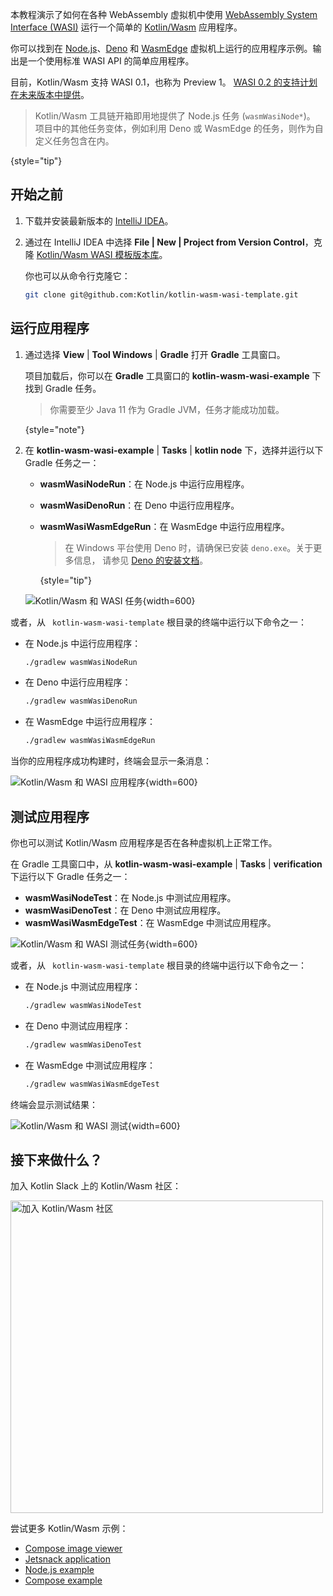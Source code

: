 [//]: # (title: Kotlin/Wasm 和 WASI 入门)

<primary-label ref="beta"/> 

本教程演示了如何在各种 WebAssembly 虚拟机中使用 [WebAssembly System Interface (WASI)](https://wasi.dev/) 运行一个简单的 [Kotlin/Wasm](wasm-overview.md) 应用程序。

你可以找到在 [Node.js](https://nodejs.org/en)、[Deno](https://deno.com/) 和 [WasmEdge](https://wasmedge.org/) 虚拟机上运行的应用程序示例。输出是一个使用标准 WASI API 的简单应用程序。

目前，Kotlin/Wasm 支持 WASI 0.1，也称为 Preview 1。
[WASI 0.2 的支持计划在未来版本中提供](https://youtrack.jetbrains.com/issue/KT-64568)。

> Kotlin/Wasm 工具链开箱即用地提供了 Node.js 任务 (`wasmWasiNode*`)。
> 项目中的其他任务变体，例如利用 Deno 或 WasmEdge 的任务，则作为自定义任务包含在内。
>
{style="tip"}

## 开始之前

1. 下载并安装最新版本的 [IntelliJ IDEA](https://www.jetbrains.com/idea/)。

2. 通过在 IntelliJ IDEA 中选择 **File | New | Project from Version Control**，克隆 [Kotlin/Wasm WASI 模板版本库](https://github.com/Kotlin/kotlin-wasm-wasi-template)。

   你也可以从命令行克隆它：
   
   ```bash
   git clone git@github.com:Kotlin/kotlin-wasm-wasi-template.git
   ```

## 运行应用程序

1. 通过选择 **View** | **Tool Windows** | **Gradle** 打开 **Gradle** 工具窗口。 
   
   项目加载后，你可以在 **Gradle** 工具窗口的 **kotlin-wasm-wasi-example** 下找到 Gradle 任务。

   > 你需要至少 Java 11 作为 Gradle JVM，任务才能成功加载。
   >
   {style="note"}

2. 在 **kotlin-wasm-wasi-example** | **Tasks** | **kotlin node** 下，选择并运行以下 Gradle 任务之一：

   * **wasmWasiNodeRun**：在 Node.js 中运行应用程序。
   * **wasmWasiDenoRun**：在 Deno 中运行应用程序。
   * **wasmWasiWasmEdgeRun**：在 WasmEdge 中运行应用程序。

     > 在 Windows 平台使用 Deno 时，请确保已安装 `deno.exe`。关于更多信息，
     > 请参见 [Deno 的安装文档](https://docs.deno.com/runtime/manual/getting_started/installation)。
     >
     {style="tip"}

   ![Kotlin/Wasm 和 WASI 任务](wasm-wasi-gradle-task.png){width=600}
   
或者，从 ` kotlin-wasm-wasi-template` 根目录的终端中运行以下命令之一：

* 在 Node.js 中运行应用程序：

  ```bash
  ./gradlew wasmWasiNodeRun
  ```

* 在 Deno 中运行应用程序：

  ```bash
  ./gradlew wasmWasiDenoRun
  ```

* 在 WasmEdge 中运行应用程序：

  ```bash
  ./gradlew wasmWasiWasmEdgeRun
  ```

当你的应用程序成功构建时，终端会显示一条消息：

![Kotlin/Wasm 和 WASI 应用程序](wasm-wasi-app-terminal.png){width=600}

## 测试应用程序

你也可以测试 Kotlin/Wasm 应用程序是否在各种虚拟机上正常工作。

在 Gradle 工具窗口中，从 **kotlin-wasm-wasi-example** | **Tasks** | **verification** 下运行以下 Gradle 任务之一：

* **wasmWasiNodeTest**：在 Node.js 中测试应用程序。
* **wasmWasiDenoTest**：在 Deno 中测试应用程序。
* **wasmWasiWasmEdgeTest**：在 WasmEdge 中测试应用程序。

![Kotlin/Wasm 和 WASI 测试任务](wasm-wasi-testing-task.png){width=600}

或者，从 ` kotlin-wasm-wasi-template` 根目录的终端中运行以下命令之一：
    
* 在 Node.js 中测试应用程序：

  ```bash
  ./gradlew wasmWasiNodeTest
  ```
   
* 在 Deno 中测试应用程序：
   
  ```bash
  ./gradlew wasmWasiDenoTest
  ```

* 在 WasmEdge 中测试应用程序：

  ```bash
  ./gradlew wasmWasiWasmEdgeTest
  ```

终端会显示测试结果：

![Kotlin/Wasm 和 WASI 测试](wasm-wasi-tests-results.png){width=600}

## 接下来做什么？

加入 Kotlin Slack 上的 Kotlin/Wasm 社区：

<a href="https://slack-chats.kotlinlang.org/c/webassembly"><img src="join-slack-channel.svg" width="500" alt="加入 Kotlin/Wasm 社区" style="block"/></a>

尝试更多 Kotlin/Wasm 示例：

* [Compose image viewer](https://github.com/JetBrains/compose-multiplatform/tree/master/examples/imageviewer)
* [Jetsnack application](https://github.com/JetBrains/compose-multiplatform/tree/master/examples/jetsnack)
* [Node.js example](https://github.com/Kotlin/kotlin-wasm-nodejs-template)
* [Compose example](https://github.com/Kotlin/kotlin-wasm-compose-template)